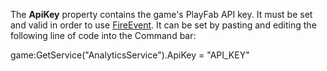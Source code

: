 The **ApiKey** property contains the game's PlayFab API key. It must be set and valid in order to use [FireEvent](https://developer.roblox.com/en-us/api-reference/function/AnalyticsService/FireEvent). It can be set by pasting and editing the following line of code into the Command bar:

game:GetService("AnalyticsService").ApiKey = "API\_KEY"
